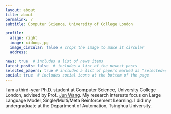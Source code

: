 ```yaml
---
layout: about
title: about
permalink: /
subtitle: Computer Science, University of College London

profile:
  align: right
  image: xidong.jpg
  image_circular: false # crops the image to make it circular
  address: 

news: true  # includes a list of news items
latest_posts: false  # includes a list of the newest posts
selected_papers: true # includes a list of papers marked as "selected={true}"
social: true  # includes social icons at the bottom of the page
---
```


I am a third-year Ph.D. student at Computer Science, University College London, advised by Prof. [Jun Wang](http://www0.cs.ucl.ac.uk/staff/jun.wang/). My research interests focus on Large Language Model, Single/Multi/Meta Reinforcement Learning. I did my undergraduate at the Department of Automation, Tsinghua University.
